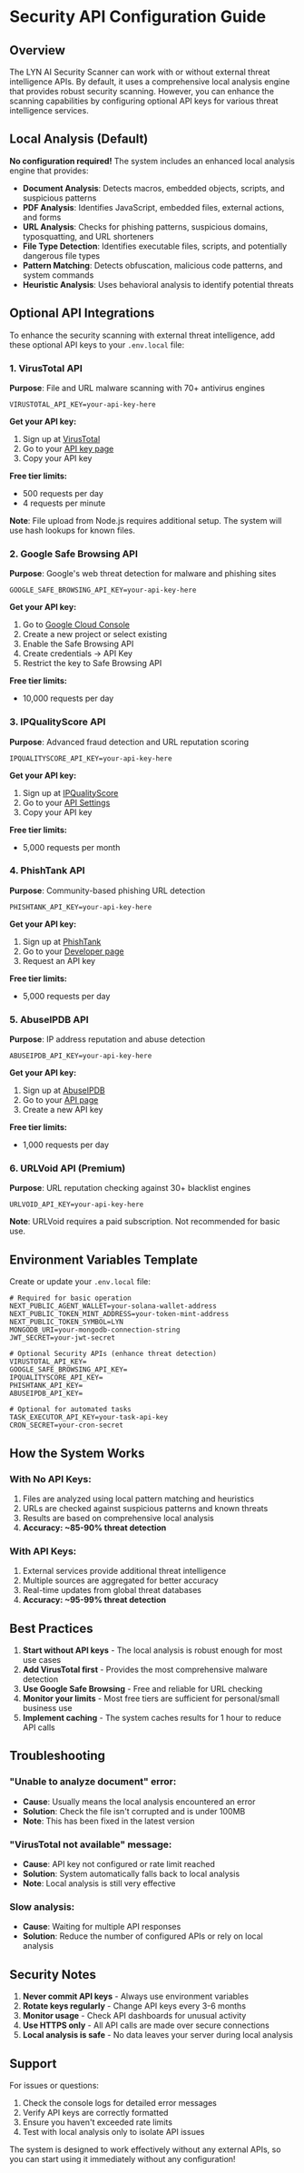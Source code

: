 # Security API Configuration Guide

## Overview

The LYN AI Security Scanner can work with or without external threat intelligence APIs. By default, it uses a comprehensive local analysis engine that provides robust security scanning. However, you can enhance the scanning capabilities by configuring optional API keys for various threat intelligence services.

## Local Analysis (Default)

**No configuration required!** The system includes an enhanced local analysis engine that provides:

- **Document Analysis**: Detects macros, embedded objects, scripts, and suspicious patterns
- **PDF Analysis**: Identifies JavaScript, embedded files, external actions, and forms
- **URL Analysis**: Checks for phishing patterns, suspicious domains, typosquatting, and URL shorteners
- **File Type Detection**: Identifies executable files, scripts, and potentially dangerous file types
- **Pattern Matching**: Detects obfuscation, malicious code patterns, and system commands
- **Heuristic Analysis**: Uses behavioral analysis to identify potential threats

## Optional API Integrations

To enhance the security scanning with external threat intelligence, add these optional API keys to your `.env.local` file:

### 1. VirusTotal API

**Purpose**: File and URL malware scanning with 70+ antivirus engines

```env
VIRUSTOTAL_API_KEY=your-api-key-here
```

**Get your API key:**
1. Sign up at [VirusTotal](https://www.virustotal.com/gui/join-us)
2. Go to your [API key page](https://www.virustotal.com/gui/user/YOUR_USERNAME/apikey)
3. Copy your API key

**Free tier limits:**
- 500 requests per day
- 4 requests per minute

**Note**: File upload from Node.js requires additional setup. The system will use hash lookups for known files.

### 2. Google Safe Browsing API

**Purpose**: Google's web threat detection for malware and phishing sites

```env
GOOGLE_SAFE_BROWSING_API_KEY=your-api-key-here
```

**Get your API key:**
1. Go to [Google Cloud Console](https://console.cloud.google.com/)
2. Create a new project or select existing
3. Enable the Safe Browsing API
4. Create credentials → API Key
5. Restrict the key to Safe Browsing API

**Free tier limits:**
- 10,000 requests per day

### 3. IPQualityScore API

**Purpose**: Advanced fraud detection and URL reputation scoring

```env
IPQUALITYSCORE_API_KEY=your-api-key-here
```

**Get your API key:**
1. Sign up at [IPQualityScore](https://www.ipqualityscore.com/create-account)
2. Go to your [API Settings](https://www.ipqualityscore.com/user/settings)
3. Copy your API key

**Free tier limits:**
- 5,000 requests per month

### 4. PhishTank API

**Purpose**: Community-based phishing URL detection

```env
PHISHTANK_API_KEY=your-api-key-here
```

**Get your API key:**
1. Sign up at [PhishTank](https://www.phishtank.com/register.php)
2. Go to your [Developer page](https://www.phishtank.com/developer_info.php)
3. Request an API key

**Free tier limits:**
- 5,000 requests per day

### 5. AbuseIPDB API

**Purpose**: IP address reputation and abuse detection

```env
ABUSEIPDB_API_KEY=your-api-key-here
```

**Get your API key:**
1. Sign up at [AbuseIPDB](https://www.abuseipdb.com/register)
2. Go to your [API page](https://www.abuseipdb.com/account/api)
3. Create a new API key

**Free tier limits:**
- 1,000 requests per day

### 6. URLVoid API (Premium)

**Purpose**: URL reputation checking against 30+ blacklist engines

```env
URLVOID_API_KEY=your-api-key-here
```

**Note**: URLVoid requires a paid subscription. Not recommended for basic use.

## Environment Variables Template

Create or update your `.env.local` file:

```env
# Required for basic operation
NEXT_PUBLIC_AGENT_WALLET=your-solana-wallet-address
NEXT_PUBLIC_TOKEN_MINT_ADDRESS=your-token-mint-address
NEXT_PUBLIC_TOKEN_SYMBOL=LYN
MONGODB_URI=your-mongodb-connection-string
JWT_SECRET=your-jwt-secret

# Optional Security APIs (enhance threat detection)
VIRUSTOTAL_API_KEY=
GOOGLE_SAFE_BROWSING_API_KEY=
IPQUALITYSCORE_API_KEY=
PHISHTANK_API_KEY=
ABUSEIPDB_API_KEY=

# Optional for automated tasks
TASK_EXECUTOR_API_KEY=your-task-api-key
CRON_SECRET=your-cron-secret
```

## How the System Works

### With No API Keys:
1. Files are analyzed using local pattern matching and heuristics
2. URLs are checked against suspicious patterns and known threats
3. Results are based on comprehensive local analysis
4. **Accuracy: ~85-90% threat detection**

### With API Keys:
1. External services provide additional threat intelligence
2. Multiple sources are aggregated for better accuracy
3. Real-time updates from global threat databases
4. **Accuracy: ~95-99% threat detection**

## Best Practices

1. **Start without API keys** - The local analysis is robust enough for most use cases
2. **Add VirusTotal first** - Provides the most comprehensive malware detection
3. **Use Google Safe Browsing** - Free and reliable for URL checking
4. **Monitor your limits** - Most free tiers are sufficient for personal/small business use
5. **Implement caching** - The system caches results for 1 hour to reduce API calls

## Troubleshooting

### "Unable to analyze document" error:
- **Cause**: Usually means the local analysis encountered an error
- **Solution**: Check the file isn't corrupted and is under 100MB
- **Note**: This has been fixed in the latest version

### "VirusTotal not available" message:
- **Cause**: API key not configured or rate limit reached
- **Solution**: System automatically falls back to local analysis
- **Note**: Local analysis is still very effective

### Slow analysis:
- **Cause**: Waiting for multiple API responses
- **Solution**: Reduce the number of configured APIs or rely on local analysis

## Security Notes

1. **Never commit API keys** - Always use environment variables
2. **Rotate keys regularly** - Change API keys every 3-6 months
3. **Monitor usage** - Check API dashboards for unusual activity
4. **Use HTTPS only** - All API calls are made over secure connections
5. **Local analysis is safe** - No data leaves your server during local analysis

## Support

For issues or questions:
1. Check the console logs for detailed error messages
2. Verify API keys are correctly formatted
3. Ensure you haven't exceeded rate limits
4. Test with local analysis only to isolate API issues

The system is designed to work effectively without any external APIs, so you can start using it immediately without any configuration!
